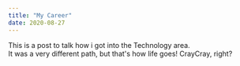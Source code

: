```yaml
---
title: "My Career"
date: 2020-08-27
---
```


This is a post to talk how i got into the Technology area.  
It was a very different path, but that's how life goes! CrayCray, right?

